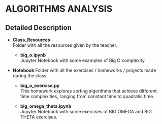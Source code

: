 # ALGORITHMS ANALYSIS

## Detailed Description
* __Class_Resources__  
    Folder with all the resources given by the teacher.

    * __big_o.ipynb__  
    Jupyter Notebook with some examples of Big O complexity.

* __Notebook__
    Folder with all the exercises / homeworks / projects made during the class.

    * __big_o_exercise.py__  
    This homework explores sorting algorithms that achieve different time complexities, ranging from constant time to quadratic time.

    * __big_omega_theta.ipynb__  
    Jupyter Notebook with some exercises of BIG OMEGA and BIG THETA exercises.
